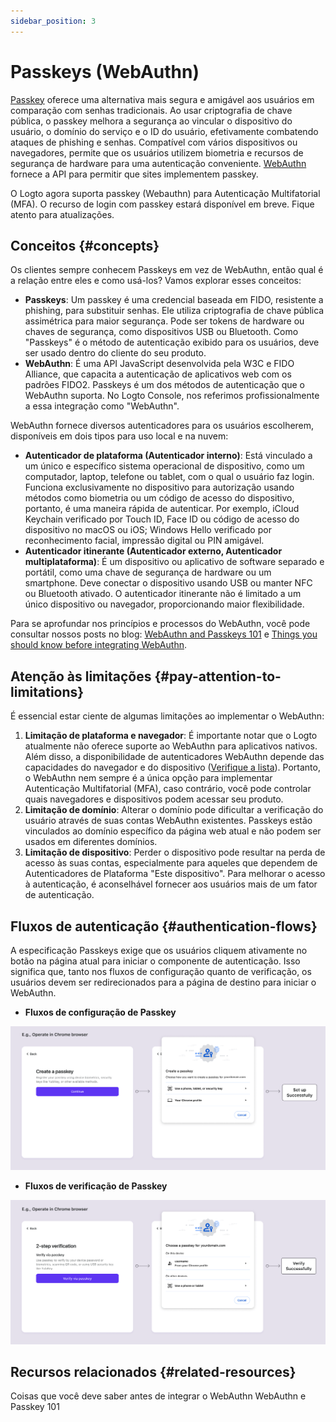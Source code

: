 ```yaml
---
sidebar_position: 3
---
```


# Passkeys (WebAuthn)

[Passkey](https://auth.wiki/passkey) oferece uma alternativa mais segura e amigável aos usuários em comparação com senhas tradicionais. Ao usar criptografia de chave pública, o passkey melhora a segurança ao vincular o dispositivo do usuário, o domínio do serviço e o ID do usuário, efetivamente combatendo ataques de phishing e senhas. Compatível com vários dispositivos ou navegadores, permite que os usuários utilizem biometria e recursos de segurança de hardware para uma autenticação conveniente. [WebAuthn](https://auth.wiki/webauthn) fornece a API para permitir que sites implementem passkey.

O Logto agora suporta passkey (Webauthn) para Autenticação Multifatorial (MFA). O recurso de login com passkey estará disponível em breve. Fique atento para atualizações.

## Conceitos {#concepts}

Os clientes sempre conhecem Passkeys em vez de WebAuthn, então qual é a relação entre eles e como usá-los? Vamos explorar esses conceitos:

- **Passkeys**: Um passkey é uma credencial baseada em FIDO, resistente a phishing, para substituir senhas. Ele utiliza criptografia de chave pública assimétrica para maior segurança. Pode ser tokens de hardware ou chaves de segurança, como dispositivos USB ou Bluetooth. Como "Passkeys" é o método de autenticação exibido para os usuários, deve ser usado dentro do cliente do seu produto.
- **WebAuthn**: É uma API JavaScript desenvolvida pela W3C e FIDO Alliance, que capacita a autenticação de aplicativos web com os padrões FIDO2. Passkeys é um dos métodos de autenticação que o WebAuthn suporta. No Logto Console, nos referimos profissionalmente a essa integração como "WebAuthn".

WebAuthn fornece diversos autenticadores para os usuários escolherem, disponíveis em dois tipos para uso local e na nuvem:

- **Autenticador de plataforma (Autenticador interno)**: Está vinculado a um único e específico sistema operacional de dispositivo, como um computador, laptop, telefone ou tablet, com o qual o usuário faz login. Funciona exclusivamente no dispositivo para autorização usando métodos como biometria ou um código de acesso do dispositivo, portanto, é uma maneira rápida de autenticar. Por exemplo, iCloud Keychain verificado por Touch ID, Face ID ou código de acesso do dispositivo no macOS ou iOS; Windows Hello verificado por reconhecimento facial, impressão digital ou PIN amigável.
- **Autenticador itinerante (Autenticador externo, Autenticador multiplataforma)**: É um dispositivo ou aplicativo de software separado e portátil, como uma chave de segurança de hardware ou um smartphone. Deve conectar o dispositivo usando USB ou manter NFC ou Bluetooth ativado. O autenticador itinerante não é limitado a um único dispositivo ou navegador, proporcionando maior flexibilidade.

Para se aprofundar nos princípios e processos do WebAuthn, você pode consultar nossos posts no blog: [WebAuthn and Passkeys 101](https://blog.logto.io/web-authn-and-passkey-101/) e [Things you should know before integrating WebAuthn](https://blog.logto.io/webauthn-base-knowledge/).

## Atenção às limitações {#pay-attention-to-limitations}

É essencial estar ciente de algumas limitações ao implementar o WebAuthn:

1. **Limitação de plataforma e navegador**: É importante notar que o Logto atualmente não oferece suporte ao WebAuthn para aplicativos nativos. Além disso, a disponibilidade de autenticadores WebAuthn depende das capacidades do navegador e do dispositivo ([Verifique a lista](https://caniuse.com/?search=webauthn)). Portanto, o WebAuthn nem sempre é a única opção para implementar Autenticação Multifatorial (MFA), caso contrário, você pode controlar quais navegadores e dispositivos podem acessar seu produto.
2. **Limitação de domínio**: Alterar o domínio pode dificultar a verificação do usuário através de suas contas WebAuthn existentes. Passkeys estão vinculados ao domínio específico da página web atual e não podem ser usados em diferentes domínios.
3. **Limitação de dispositivo**: Perder o dispositivo pode resultar na perda de acesso às suas contas, especialmente para aqueles que dependem de Autenticadores de Plataforma "Este dispositivo". Para melhorar o acesso à autenticação, é aconselhável fornecer aos usuários mais de um fator de autenticação.

## Fluxos de autenticação {#authentication-flows}

A especificação Passkeys exige que os usuários cliquem ativamente no botão na página atual para iniciar o componente de autenticação. Isso significa que, tanto nos fluxos de configuração quanto de verificação, os usuários devem ser redirecionados para a página de destino para iniciar o WebAuthn.

- **Fluxos de configuração de Passkey**

![Fluxo de configuração do WebAuthn](./assets/webauthn-setup-flow.png)

- **Fluxos de verificação de Passkey**

![Fluxo de verificação do WebAuthn](./assets/webauthn-verification-flow.png)

## Recursos relacionados {#related-resources}

<Url href="https://blog.logto.io/webauthn-base-knowledge">
  Coisas que você deve saber antes de integrar o WebAuthn
</Url>

<Url href="https://blog.logto.io/web-authn-and-passkey-101">
  WebAuthn e Passkey 101
</Url>
